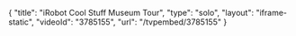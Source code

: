 {
    "title": "iRobot Cool Stuff Museum Tour",
    "type": "solo",
    "layout": "iframe-static",
    "videoId": "3785155",
    "url": "\/tvpembed\/3785155"
}